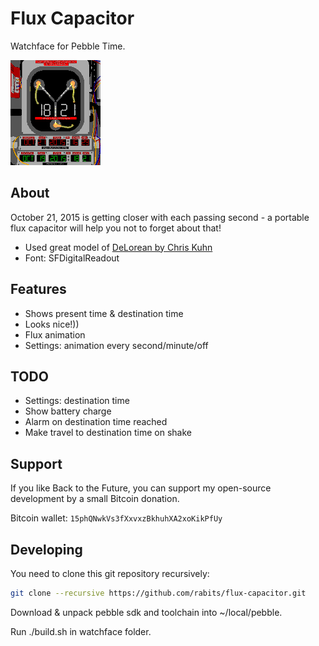 Flux Capacitor
==============

Watchface for Pebble Time.

![Look at that](https://github.com/rabits/flux-capacitor/raw/master/watchface.gif)

About
-----
October 21, 2015 is getting closer with each passing second - a portable flux capacitor will help you not to forget about that!

* Used great model of [DeLorean by Chris Kuhn](http://www.blendswap.com/blends/view/68371)
* Font: SFDigitalReadout

Features
--------
* Shows present time & destination time
* Looks nice!))
* Flux animation
* Settings: animation every second/minute/off

TODO
----
* Settings: destination time
* Show battery charge
* Alarm on destination time reached
* Make travel to destination time on shake

Support
-------
If you like Back to the Future, you can support my open-source development by a small Bitcoin donation.

Bitcoin wallet: `15phQNwkVs3fXxvxzBkhuhXA2xoKikPfUy`

Developing
----------
You need to clone this git repository recursively:

```sh
git clone --recursive https://github.com/rabits/flux-capacitor.git
```

Download & unpack pebble sdk and toolchain into ~/local/pebble.

Run ./build.sh in watchface folder.

